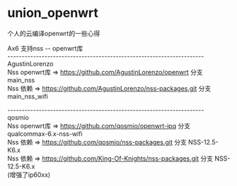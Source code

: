 # union_openwrt
个人的云编译openwrt的一些心得<br>

Ax6 支持nss -- openwrt库<br>
---------------------------------------------------------------------<br>
AgustinLorenzo<br>
Nss openwrt库 => https://github.com/AgustinLorenzo/openwrt   分支 main_nss <br>
Nss 依赖 => https://github.com/AgustinLorenzo/nss-packages.git   分支 main_nss_wifi <br>

---------------------------------------------------------------------<br>
qosmio<br>
Nss openwrt库 => https://github.com/qosmio/openwrt-ipq   分支 qualcommax-6.x-nss-wifi <br>
Nss 依赖 => https://github.com/qosmio/nss-packages.git   分支 NSS-12.5-K6.x <br>
Nss 依赖 => https://github.com/King-Of-Knights/nss-packages.git    分支 NSS-12.5-K6.x <br> (增强了ip60xx)
